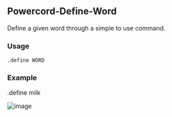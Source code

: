 ## Powercord-Define-Word
Define a given word through a simple to use command.

### Usage

`.define WORD`

### Example

.define milk

![image](https://user-images.githubusercontent.com/79267815/123582210-106aae00-d7a3-11eb-9969-34161cf73f59.png)
